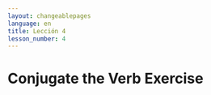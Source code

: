 ```yaml
---
layout: changeablepages
language: en
title: Lección 4
lesson_number: 4
---
```


# Conjugate the Verb Exercise

<div id="exerciseContainer"></div>
<script src="exercise.js"></script>
<script>
    document.addEventListener('DOMContentLoaded', function() {
        const language = '{{ page.language }}'; // Get the language from the front matter
        const sentence = 'Aye hab __ bukeon';
        const options = ['ib', 'ir', 'ip'];
        const correctAnswer = 'ib';

        generateExercise(sentence, options, correctAnswer, language);
    });
</script>

